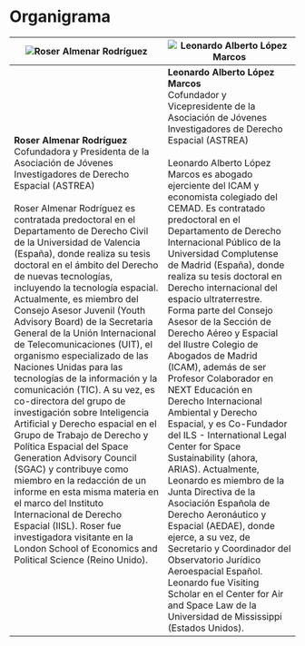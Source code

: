 # Organigrama

| ![Roser Almenar Rodríguez](https://github.com/user-attachments/assets/cb225823-9da5-4f72-aa26-9d2e219e7c64) | ![Leonardo Alberto López Marcos](https://github.com/user-attachments/assets/4e096d7b-4569-4fc3-8a81-bbfdb6ec2641) |
| ------------------------------------------------------------ | ------------------------------------------------------------- |
| **Roser Almenar Rodríguez** <br> Cofundadora y Presidenta de la Asociación de Jóvenes Investigadores de Derecho Espacial (ASTREA) <br><br> Roser Almenar Rodríguez es contratada predoctoral en el Departamento de Derecho Civil de la Universidad de Valencia (España), donde realiza su tesis doctoral en el ámbito del Derecho de nuevas tecnologías, incluyendo la tecnología espacial. Actualmente, es miembro del Consejo Asesor Juvenil (Youth Advisory Board) de la Secretaria General de la Unión Internacional de Telecomunicaciones (UIT), el organismo especializado de las Naciones Unidas para las tecnologías de la información y la comunicación (TIC). A su vez, es co-directora del grupo de investigación sobre Inteligencia Artificial y Derecho espacial en el Grupo de Trabajo de Derecho y Política Espacial del Space Generation Advisory Council (SGAC) y contribuye como miembro en la redacción de un informe en esta misma materia en el marco del Instituto Internacional de Derecho Espacial (IISL). Roser fue investigadora visitante en la London School of Economics and Political Science (Reino Unido). | **Leonardo Alberto López Marcos** <br> Cofundador y Vicepresidente de la Asociación de Jóvenes Investigadores de Derecho Espacial (ASTREA) <br><br> Leonardo Alberto López Marcos es abogado ejerciente del ICAM y economista colegiado del CEMAD. Es contratado predoctoral en el Departamento de Derecho Internacional Público de la Universidad Complutense de Madrid (España), donde realiza su tesis doctoral en Derecho internacional del espacio ultraterrestre. Forma parte del Consejo Asesor de la Sección de Derecho Aéreo y Espacial del Ilustre Colegio de Abogados de Madrid (ICAM), además de ser Profesor Colaborador en NEXT Educación en Derecho Internacional Ambiental y Derecho Espacial, y es Co-Fundador del ILS - International Legal Center for Space Sustainability (ahora, ARIAS). Actualmente, Leonardo es miembro de la Junta Directiva de la Asociación Española de Derecho Aeronáutico y Espacial (AEDAE), donde ejerce, a su vez, de Secretario y Coordinador del Observatorio Jurídico Aeroespacial Español. Leonardo fue Visiting Scholar en el Center for Air and Space Law de la Universidad de Mississippi (Estados Unidos). |
